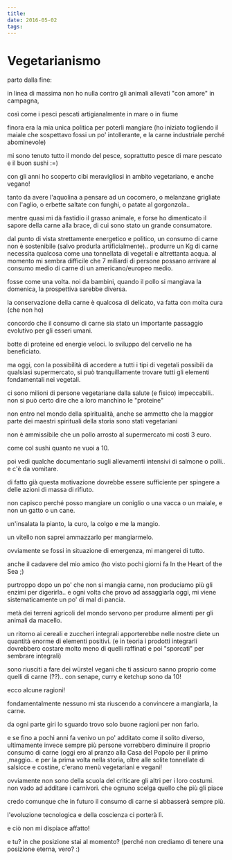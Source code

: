 ```yaml
---
title: 
date: 2016-05-02
tags: 
---
```


# Vegetarianismo
parto dalla fine:

in linea di massima non ho nulla contro gli animali allevati "con amore" in campagna,

così come i pesci pescati artigianalmente in mare o in fiume

finora era la mia unica politica per poterli mangiare (ho iniziato togliendo il maiale che sospettavo fossi un po' intollerante, e la carne industriale perché abominevole)

mi sono tenuto tutto il mondo del pesce, soprattutto pesce di mare pescato e il buon sushi :=)

con gli anni ho scoperto cibi meravigliosi in ambito vegetariano, e anche vegano\!

tanto da avere l'aquolina a pensare ad un cocomero, o melanzane grigliate con l'aglio, o erbette saltate con funghi, o patate al gorgonzola..

mentre quasi mi dà fastidio il grasso animale, e forse ho dimenticato il sapore della carne alla brace, di cui sono stato un grande consumatore.

dal punto di vista strettamente energetico e politico, un consumo di carne non è sostenibile (salvo produrla artificialmente).. produrre un Kg di carne necessita qualcosa come una tonnellata di vegetali e altrettanta acqua. al momento mi sembra difficile che 7 miliardi di persone possano arrivare al consumo medio di carne di un americano/europeo medio.

fosse come una volta. noi da bambini, quando il pollo si mangiava la domenica, la prospettiva sarebbe diversa.

la conservazione della carne è qualcosa di delicato, va fatta con molta cura (che non ho)

concordo che il consumo di carne sia stato un importante passaggio evolutivo per gli esseri umani.

botte di proteine ed energie veloci. lo sviluppo del cervello ne ha beneficiato.

ma oggi, con la possibilità di accedere a tutti i tipi di vegetali possibili da qualsiasi supermercato, si può tranquillamente trovare tutti gli elementi fondamentali nei vegetali.

ci sono milioni di persone vegetariane dalla salute (e fisico) impeccabili.. non si può certo dire che a loro manchino le "proteine"

non entro nel mondo della spiritualità, anche se ammetto che la maggior parte dei maestri spirituali della storia sono stati vegetariani

non è ammissibile che un pollo arrosto al supermercato mi costi 3 euro.

come col sushi quanto ne vuoi a 10.

poi vedi qualche documentario sugli allevamenti intensivi di salmone o polli.. e c'è da vomitare.

di fatto già questa motivazione dovrebbe essere sufficiente per spingere a delle azioni di massa di rifiuto.

non capisco perché posso mangiare un coniglio o una vacca o un maiale, e non un gatto o un cane.

un'insalata la pianto, la curo, la colgo e me la mangio.

un vitello non saprei ammazzarlo per mangiarmelo.

ovviamente se fossi in situazione di emergenza, mi mangerei di tutto.

anche il cadavere del mio amico (ho visto pochi giorni fa In the Heart of the Sea ;)

purtroppo dopo un po' che non si mangia carne, non produciamo più gli enzimi per digerirla.. e ogni volta che provo ad assaggiarla oggi, mi viene sistematicamente un po' di mal di pancia.

metà dei terreni agricoli del mondo servono per produrre alimenti per gli animali da macello.

un ritorno ai cereali e zuccheri integrali apporterebbe nelle nostre diete un quantità enorme di elementi positivi. (e in teoria i prodotti integrarli dovrebbero costare molto meno di quelli raffinati e poi "sporcati" per sembrare integrali)

sono riusciti a fare dei würstel vegani che ti assicuro sanno proprio come quelli di carne (??).. con senape, curry e ketchup sono da 10\!

ecco alcune ragioni\!

fondamentalmente nessuno mi sta riuscendo a convincere a mangiarla, la carne.

da ogni parte giri lo sguardo trovo solo buone ragioni per non farlo.

e se fino a pochi anni fa venivo un po' additato come il solito diverso, ultimamente invece sempre più persone vorrebbero diminuire il proprio consumo di carne (oggi ero al pranzo alla Casa del Popolo per il primo ,maggio.. e per la prima volta nella storia, oltre alle solite tonnellate di salsicce e costine, c'erano menù vegetariani e vegani\!

ovviamente non sono della scuola del criticare gli altri per i loro costumi. non vado ad additare i carnivori. che ognuno scelga quello che più gli piace

credo comunque che in futuro il consumo di carne si abbasserà sempre più.

l'evoluzione tecnologica e della coscienza ci porterà lì.

e ciò non mi dispiace affatto\!

e tu? in che posizione stai al momento? (perché non crediamo di tenere una posizione eterna, vero? :)